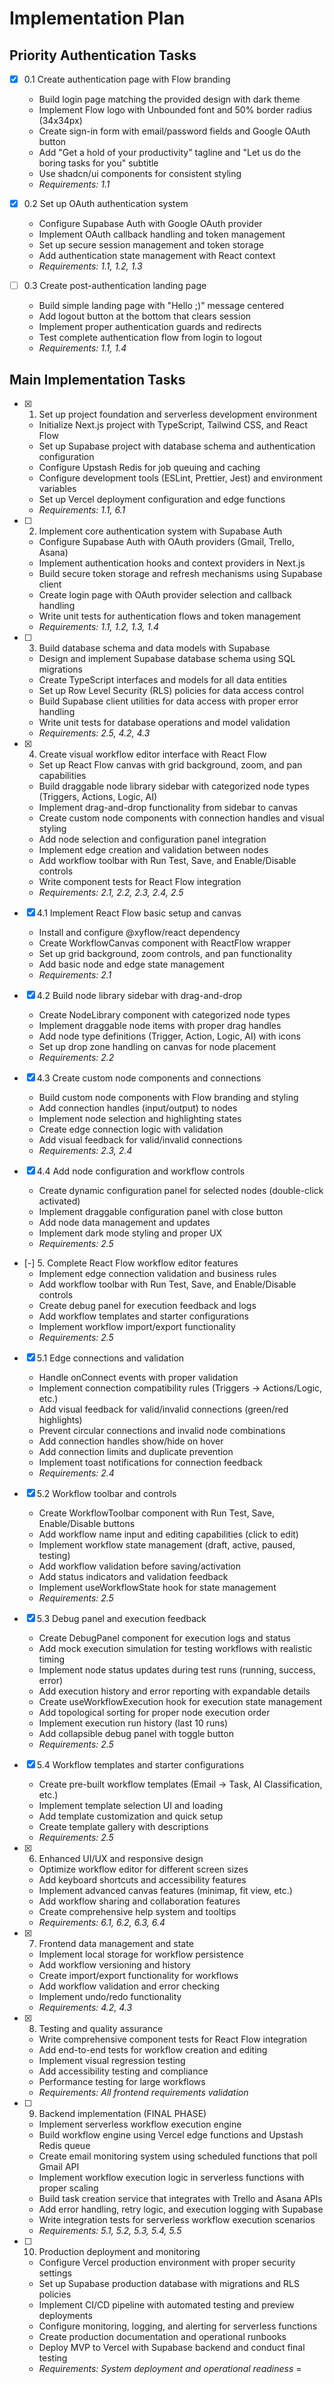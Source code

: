 # Implementation Plan

## Priority Authentication Tasks

- [x] 0.1 Create authentication page with Flow branding
  - Build login page matching the provided design with dark theme
  - Implement Flow logo with Unbounded font and 50% border radius (34x34px)
  - Create sign-in form with email/password fields and Google OAuth button
  - Add "Get a hold of your productivity" tagline and "Let us do the boring tasks for you" subtitle
  - Use shadcn/ui components for consistent styling
  - _Requirements: 1.1_

- [x] 0.2 Set up OAuth authentication system
  - Configure Supabase Auth with Google OAuth provider
  - Implement OAuth callback handling and token management
  - Set up secure session management and token storage
  - Add authentication state management with React context
  - _Requirements: 1.1, 1.2, 1.3_

- [ ] 0.3 Create post-authentication landing page
  - Build simple landing page with "Hello ;)" message centered
  - Add logout button at the bottom that clears session
  - Implement proper authentication guards and redirects
  - Test complete authentication flow from login to logout
  - _Requirements: 1.1, 1.4_

## Main Implementation Tasks

- [x] 1. Set up project foundation and serverless development environment
  - Initialize Next.js project with TypeScript, Tailwind CSS, and React Flow
  - Set up Supabase project with database schema and authentication configuration
  - Configure Upstash Redis for job queuing and caching
  - Configure development tools (ESLint, Prettier, Jest) and environment variables
  - Set up Vercel deployment configuration and edge functions
  - _Requirements: 1.1, 6.1_

- [ ] 2. Implement core authentication system with Supabase Auth
  - Configure Supabase Auth with OAuth providers (Gmail, Trello, Asana)
  - Implement authentication hooks and context providers in Next.js
  - Build secure token storage and refresh mechanisms using Supabase client
  - Create login page with OAuth provider selection and callback handling
  - Write unit tests for authentication flows and token management
  - _Requirements: 1.1, 1.2, 1.3, 1.4_

- [ ] 3. Build database schema and data models with Supabase
  - Design and implement Supabase database schema using SQL migrations
  - Create TypeScript interfaces and models for all data entities
  - Set up Row Level Security (RLS) policies for data access control
  - Build Supabase client utilities for data access with proper error handling
  - Write unit tests for database operations and model validation
  - _Requirements: 2.5, 4.2, 4.3_

- [x] 4. Create visual workflow editor interface with React Flow
  - Set up React Flow canvas with grid background, zoom, and pan capabilities
  - Build draggable node library sidebar with categorized node types (Triggers, Actions, Logic, AI)
  - Implement drag-and-drop functionality from sidebar to canvas
  - Create custom node components with connection handles and visual styling
  - Add node selection and configuration panel integration
  - Implement edge creation and validation between nodes
  - Add workflow toolbar with Run Test, Save, and Enable/Disable controls
  - Write component tests for React Flow integration
  - _Requirements: 2.1, 2.2, 2.3, 2.4, 2.5_

- [x] 4.1 Implement React Flow basic setup and canvas
  - Install and configure @xyflow/react dependency
  - Create WorkflowCanvas component with ReactFlow wrapper
  - Set up grid background, zoom controls, and pan functionality
  - Add basic node and edge state management
  - _Requirements: 2.1_

- [x] 4.2 Build node library sidebar with drag-and-drop
  - Create NodeLibrary component with categorized node types
  - Implement draggable node items with proper drag handles
  - Add node type definitions (Trigger, Action, Logic, AI) with icons
  - Set up drop zone handling on canvas for node placement
  - _Requirements: 2.2_

- [x] 4.3 Create custom node components and connections
  - Build custom node components with Flow branding and styling
  - Add connection handles (input/output) to nodes
  - Implement node selection and highlighting states
  - Create edge connection logic with validation
  - Add visual feedback for valid/invalid connections
  - _Requirements: 2.3, 2.4_

- [x] 4.4 Add node configuration and workflow controls
  - Create dynamic configuration panel for selected nodes (double-click activated)
  - Implement draggable configuration panel with close button
  - Add node data management and updates
  - Implement dark mode styling and proper UX
  - _Requirements: 2.5_

- [-] 5. Complete React Flow workflow editor features
  - Implement edge connection validation and business rules
  - Add workflow toolbar with Run Test, Save, and Enable/Disable controls
  - Create debug panel for execution feedback and logs
  - Add workflow templates and starter configurations
  - Implement workflow import/export functionality
  - _Requirements: 2.5_

- [x] 5.1 Edge connections and validation
  - Handle onConnect events with proper validation
  - Implement connection compatibility rules (Triggers → Actions/Logic, etc.)
  - Add visual feedback for valid/invalid connections (green/red highlights)
  - Prevent circular connections and invalid node combinations
  - Add connection handles show/hide on hover
  - Add connection limits and duplicate prevention
  - Implement toast notifications for connection feedback
  - _Requirements: 2.4_

- [x] 5.2 Workflow toolbar and controls
  - Create WorkflowToolbar component with Run Test, Save, Enable/Disable buttons
  - Add workflow name input and editing capabilities (click to edit)
  - Implement workflow state management (draft, active, paused, testing)
  - Add workflow validation before saving/activation
  - Add status indicators and validation feedback
  - Implement useWorkflowState hook for state management
  - _Requirements: 2.5_

- [x] 5.3 Debug panel and execution feedback
  - Create DebugPanel component for execution logs and status
  - Add mock execution simulation for testing workflows with realistic timing
  - Implement node status updates during test runs (running, success, error)
  - Add execution history and error reporting with expandable details
  - Create useWorkflowExecution hook for execution state management
  - Add topological sorting for proper node execution order
  - Implement execution run history (last 10 runs)
  - Add collapsible debug panel with toggle button
  - _Requirements: 2.5_

- [x] 5.4 Workflow templates and starter configurations
  - Create pre-built workflow templates (Email → Task, AI Classification, etc.)
  - Implement template selection UI and loading
  - Add template customization and quick setup
  - Create template gallery with descriptions
  - _Requirements: 2.5_

- [x] 6. Enhanced UI/UX and responsive design
  - Optimize workflow editor for different screen sizes
  - Add keyboard shortcuts and accessibility features
  - Implement advanced canvas features (minimap, fit view, etc.)
  - Add workflow sharing and collaboration features
  - Create comprehensive help system and tooltips
  - _Requirements: 6.1, 6.2, 6.3, 6.4_

- [x] 7. Frontend data management and state
  - Implement local storage for workflow persistence
  - Add workflow versioning and history
  - Create import/export functionality for workflows
  - Add workflow validation and error checking
  - Implement undo/redo functionality
  - _Requirements: 4.2, 4.3_

- [x] 8. Testing and quality assurance
  - Write comprehensive component tests for React Flow integration
  - Add end-to-end tests for workflow creation and editing
  - Implement visual regression testing
  - Add accessibility testing and compliance
  - Performance testing for large workflows
  - _Requirements: All frontend requirements validation_

- [ ] 9. Backend implementation (FINAL PHASE)
  - Implement serverless workflow execution engine
  - Build workflow engine using Vercel edge functions and Upstash Redis queue
  - Create email monitoring system using scheduled functions that poll Gmail API
  - Implement workflow execution logic in serverless functions with proper scaling
  - Build task creation service that integrates with Trello and Asana APIs
  - Add error handling, retry logic, and execution logging with Supabase
  - Write integration tests for serverless workflow execution scenarios
  - _Requirements: 5.1, 5.2, 5.3, 5.4, 5.5_

- [ ] 10. Production deployment and monitoring
  - Configure Vercel production environment with proper security settings
  - Set up Supabase production database with migrations and RLS policies
  - Implement CI/CD pipeline with automated testing and preview deployments
  - Configure monitoring, logging, and alerting for serverless functions
  - Create production documentation and operational runbooks
  - Deploy MVP to Vercel with Supabase backend and conduct final testing
  - _Requirements: System deployment and operational readiness_
=